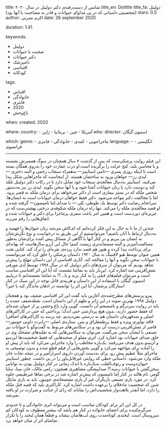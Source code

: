
title: شانس از دست‌رفته‌ی دکتر دولیتل در سال ۲۰۲۰ 
title_en: Dolittle
title_fa: دولیتل (شخصیتی داستانی که در پی مداوای حیوانات و قادر به مصاحبت با آنها بود) 
stars: 0.5
author: اکرم نصرتی
date: 26 september 2020

duration: 1:41

keywords:
  - دولیتل
  - صحبت با حیوانات
  - دکتر حیوانات
  - دامپزشک
  - اقتباسی 
  - کودکانه

tags:
  - اقتباس
  - خانوادگی
  - فانتزی
  - 2020
  - باغ‌وحش

when:
  created: 2020

where:
  country:
    - آمریکا
    - چین
    - بریتانیا
    - ژاپن
who:
  director: استیون گیگان
   
which:
  genre:
    - ماجراجویی
    - کمدی
    - خانوادگی
    - فانتزی
  language:
    - انگلیسی
    - فرانسوی
   
---

این فیلم روایت پزشکی‌ست که پس از گذشت ۷ سال همچنان در سوگ همسرش نشسته و با مَحاسن بلند، کنج عزلت را برگزیده است.او درب عمارت خود را به‌روی همگان بسته است تا اینکه روزی  پسری —تامی استابینز— به‌همراه سنجاب زخمی و البته دختری —لیدی رز— خواهان ورود به ساختمان هستند. از اینجاست که ماجراهایی شکل پیدا می‌کنند. استابینز به‌دنبال معالجه‌ی سنجاب خود تمایل دارد تا در رکاب دکتر دولیتل تلمّذ کند و دوست دارد با زبان حیوانات آشنا شود و با آنها سخن بگوید. لیدی رز نیز به‌دستور شخص ملکه که در بستر بیماری است از دکتر می‌خواهد برای درمان ملکه به قصر برود. اما با مخالفت دکتر مواجه می‌شود. دکتر فقط خواهان درمان حیوانات است نه انسان‌ها. سرانجام رضایت دکتر توسط یک طوطی، پُلی — با صدای اِما تامپسون— گرفته شده و او قصد معالجه‌ی ملکه را می‌کند. تنها راه درمان ملکه شکوفه‌ی درختی بهشتی‌ست که در جزیره‌ای دوردست است و همین امر باعث سفری پرماجرا برای دکتر و حیوانات شده و اتفاق‌هایی را رقم می‌زند.

چندتن از ما تا به حال به این فکر کرده‌ایم که ای‌کاش می‌شد زبان حیوان‌ها را فهمید و به‌دنبال ارتباط با آنان باشیم؟ می‌توانستیم از این طریق به درخواست و نوع نگرش‌شان به انسان پی ببریم و در کنار آنها با آگاهی از مسائل پیش آمده برای‌شان به‌طور مسالمت‌آمیزتر و البته منصفانه‌تری زیست کنیم! حال این آرزو سال‌هاست که بهانه‌ای برای پرداخت پیدا کرده و هنوز هم قصد ندارد پرده‌ی نقره‌ای را ترک کند. کتابی تحت همین عنوان توسط هیو لافتینگ به سال ۱۹۲۰ داستان پزشکی را خلق کرد که می‌توانست با حیوانات سخن بگوید و آنها را معالجه کند. آثاری اقتباسی از این داستان مهیّج را پیش‌تر شاهد بودیم که می‌توان از سری‌های دکتر دولیتل که در سال ۱۹۹۸ توسط اِدی مورفی نقش‌آفرینی شد اشاره کرد. این‌بار باید به تماشا نشست که آیا این اثر اقتباسی مناسب است و می‌توان فیلم‌های قبلی را به کنار بزند و یا...؟! به تماشا نشسته‌ایم تا دریابیم استیون گیگان با استفاده از این داستان و هزینه‌ی قابل توجه در این سبک در کنار ستارگان پرشمار، آیا این اثر را توانسته در اذهان ماندگار کند یا خیر؟!

پیرو پرسش‌های مطرح‌شده‌ی آغازین باید گفت این اثر اقتباسی ضعیف بود و همچنان دولیتل ۱۹۹۸ بهترین نمونه در این ژانر و ملهم از این داستان است. نقطه‌ضعف عمده را باید در روایت سردرگم و نامنسجم آن دانست. گویی وارد باغ وحشی پر از حیوان شده‌ای که فقط حضور دارند، بدون هیچ پردازشی حتی اندک؛ پرداختی که حتی در کاراکترهای اصلی و ضدقهرمان داستان هم به درستی نمی‌دیدیم، چه برسد به کاراکترهای اضافی! فاقد نوآوری ویژه و فقط پرطمطراق و بس. ستاره‌ی اصلی —رابرت داونی جونیور— قاصر از نقش‌آفرینی درست آن بود و در سکانس‌های مربوط به گفت‌وگو با حیوانات نیز تصنعی با ایشان سخن می‌گفت. می‌توان به سکانس‌هایی که به  تقلیدهای مضحک وی در خلق صدای حیوانات بود اشاره کرد. اثری مملو از صحنه‌هایی که فقط شخصیت‌ها این‌سو و آن‌سو بدون هدف می‌رفتند. یک‌باره مخاطب را وارد ماجرایی می‌کرد که باید از پیش او را آماده برای مواجهه می‌کرد و گویی بخش‌هایی از فیلم قطع شده و بدون توضیحی به ماجرایِ مثلاً عظیمِ پیشِ رو، برای به‌دست آوردن داروی اسرارآمیز و در نتیجه نجات جان ملکه وارد می‌شود. داستانی خطی که روایتی غیرقابل‌باور را در پی داشت. چطور استابینزِ حیوان‌دوست و رئوف‌القلب به‌یک‌باره با اندک زمانی در کنار دولیتل بودن به توانایی سخن‌گفتن با حیوانات رسید؟! صداپیشگی مشاهیری همچون: رامی مالک، جان سِنا، سلنا گومز، تام هالند در کنار اِما تامپسون که پیش‌تر اشاره شد در برخی نماها غیرطبیعی جلوه کرد. در مورد بازی تصنعی بازیگران غیر از بازی مفتضحانه‌ی جونیور، باید به بازی مایکل شین که شخصیت مادفلای را برعهده داشت اشاره کرد. کاراکتری پلید که قصد قتل ملکه را دارد، اما آنقدر بلاهت‌وار شخصیت‌اش را نمایاند که ردّی از خباثت و شرارت در او یافته نمی‌شد. 

در کل این اثر برای کودکان مناسب است و می‌تواند اثری خانوادگی و تا حدودی سرگرم‌کننده برای اعضای خانواده در کنار هم باشد که بیشتر معطوف به کودکان کم سن‌وسال است. لبخندی کوتاه‌مدت روی لب‌هاشان بنشاند و قطعاً همان لبخند را با تکرار تماشای اثر از میان خواهد برد.